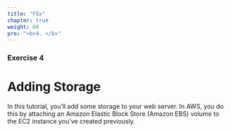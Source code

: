 ```yaml
---
title: "FSx"
chapter: true
weight: 60
pre: "<b>4. </b>"
---
```

### Exercise 4

# Adding Storage

In this tutorial, you’ll add some storage to your web server. In AWS, you do this by attaching an 
Amazon Elastic Block Store (Amazon EBS) volume to the EC2 instance you've created previously.
